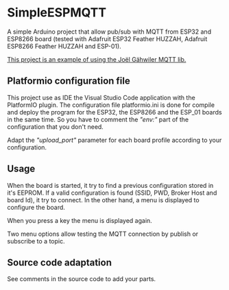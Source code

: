 # SimpleESPMQTT
A simple Arduino project that allow pub/sub with MQTT from ESP32 and ESP8266 board (tested with Adafruit ESP32 Feather HUZZAH, Adafruit ESP8266 Feather HUZZAH and ESP-01).

[This project is an example of using the Joël Gähwiler MQTT lib.](https://github.com/256dpi/arduino-mqtt "Joël Gähwiler's github page")

## Platformio configuration file
This project use as IDE the Visual Studio Code application with the PlatformIO plugin.
The configuration file platformio.ini is done for compile and deploy the program for the ESP32, the ESP8266 and the ESP_01 boards in the same time. So you have to comment the *"env:"* part of the configuration that you don't need.

Adapt the *"upload_port"* parameter for each board profile according to your configuration.

## Usage
When the board is started, it try to find a previous configuration stored in it's EEPROM.
If a valid configuration is found (SSID, PWD, Broker Host and board Id), it try to connect.
In the other hand, a menu is displayed to configure the board.

When you press a key the menu is displayed again.

Two menu options allow testing the MQTT connection by publish or subscribe to a topic.

## Source code adaptation
See comments in the source code to add your parts.

